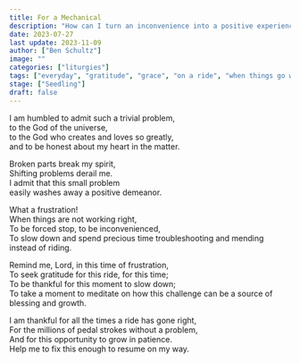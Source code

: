 ```yaml
---
title: For a Mechanical
description: "How can I turn an inconvenience into a positive experience? Is there anything good about my bike not working right?"
date: 2023-07-27
last update: 2023-11-09
author: ["Ben Schultz"]
image: ""
categories: ["liturgies"]
tags: ["everyday", "gratitude", "grace", "on a ride", "when things go wrong"]
stage: ["Seedling"]
draft: false
---
```


I am humbled to admit such a trivial problem,  
to the God of the universe,  
to the God who creates and loves so greatly,  
and to be honest about my heart in the matter.

Broken parts break my spirit,  
Shifting problems derail me.  
I admit that this small problem  
easily washes away a positive demeanor.

What a frustration!  
When things are not working right,  
To be forced stop, to be inconvenienced,  
To slow down and spend precious time troubleshooting and mending instead of riding.

Remind me, Lord, in this time of frustration,  
To seek gratitude for this ride, for this time;  
To be thankful for this moment to slow down;  
To take a moment to meditate on how this challenge can be a source of blessing and growth.

I am thankful for all the times a ride has gone right,  
For the millions of pedal strokes without a problem,  
And for this opportunity to grow in patience.  
Help me to fix this enough to resume on my way.
